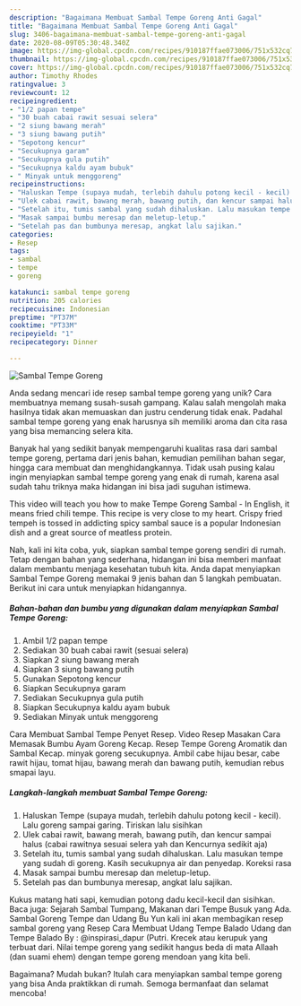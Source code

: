 ```yaml
---
description: "Bagaimana Membuat Sambal Tempe Goreng Anti Gagal"
title: "Bagaimana Membuat Sambal Tempe Goreng Anti Gagal"
slug: 3406-bagaimana-membuat-sambal-tempe-goreng-anti-gagal
date: 2020-08-09T05:30:48.340Z
image: https://img-global.cpcdn.com/recipes/910187ffae073006/751x532cq70/sambal-tempe-goreng-foto-resep-utama.jpg
thumbnail: https://img-global.cpcdn.com/recipes/910187ffae073006/751x532cq70/sambal-tempe-goreng-foto-resep-utama.jpg
cover: https://img-global.cpcdn.com/recipes/910187ffae073006/751x532cq70/sambal-tempe-goreng-foto-resep-utama.jpg
author: Timothy Rhodes
ratingvalue: 3
reviewcount: 12
recipeingredient:
- "1/2 papan tempe"
- "30 buah cabai rawit sesuai selera"
- "2 siung bawang merah"
- "3 siung bawang putih"
- "Sepotong kencur"
- "Secukupnya garam"
- "Secukupnya gula putih"
- "Secukupnya kaldu ayam bubuk"
- " Minyak untuk menggoreng"
recipeinstructions:
- "Haluskan Tempe (supaya mudah, terlebih dahulu potong kecil - kecil). Lalu goreng sampai garing. Tiriskan lalu sisihkan"
- "Ulek cabai rawit, bawang merah, bawang putih, dan kencur sampai halus (cabai rawitnya sesuai selera yah dan Kencurnya sedikit aja)"
- "Setelah itu, tumis sambal yang sudah dihaluskan. Lalu masukan tempe yang sudah di goreng. Kasih secukupnya air dan penyedap. Koreksi rasa"
- "Masak sampai bumbu meresap dan meletup-letup."
- "Setelah pas dan bumbunya meresap, angkat lalu sajikan."
categories:
- Resep
tags:
- sambal
- tempe
- goreng

katakunci: sambal tempe goreng 
nutrition: 205 calories
recipecuisine: Indonesian
preptime: "PT37M"
cooktime: "PT33M"
recipeyield: "1"
recipecategory: Dinner

---
```



![Sambal Tempe Goreng](https://img-global.cpcdn.com/recipes/910187ffae073006/751x532cq70/sambal-tempe-goreng-foto-resep-utama.jpg)

Anda sedang mencari ide resep sambal tempe goreng yang unik? Cara membuatnya memang susah-susah gampang. Kalau salah mengolah maka hasilnya tidak akan memuaskan dan justru cenderung tidak enak. Padahal sambal tempe goreng yang enak harusnya sih memiliki aroma dan cita rasa yang bisa memancing selera kita.

Banyak hal yang sedikit banyak mempengaruhi kualitas rasa dari sambal tempe goreng, pertama dari jenis bahan, kemudian pemilihan bahan segar, hingga cara membuat dan menghidangkannya. Tidak usah pusing kalau ingin menyiapkan sambal tempe goreng yang enak di rumah, karena asal sudah tahu triknya maka hidangan ini bisa jadi suguhan istimewa.

This video will teach you how to make Tempe Goreng Sambal - In English, it means fried chili tempe. This recipe is very close to my heart. Crispy fried tempeh is tossed in addicting spicy sambal sauce is a popular Indonesian dish and a great source of meatless protein.


Nah, kali ini kita coba, yuk, siapkan sambal tempe goreng sendiri di rumah. Tetap dengan bahan yang sederhana, hidangan ini bisa memberi manfaat dalam membantu menjaga kesehatan tubuh kita. Anda dapat menyiapkan Sambal Tempe Goreng memakai 9 jenis bahan dan 5 langkah pembuatan. Berikut ini cara untuk menyiapkan hidangannya.

<!--inarticleads1-->

##### Bahan-bahan dan bumbu yang digunakan dalam menyiapkan Sambal Tempe Goreng:

1. Ambil 1/2 papan tempe
1. Sediakan 30 buah cabai rawit (sesuai selera)
1. Siapkan 2 siung bawang merah
1. Siapkan 3 siung bawang putih
1. Gunakan Sepotong kencur
1. Siapkan Secukupnya garam
1. Sediakan Secukupnya gula putih
1. Siapkan Secukupnya kaldu ayam bubuk
1. Sediakan  Minyak untuk menggoreng


Cara Membuat Sambal Tempe Penyet Resep. Video Resep Masakan Cara Memasak Bumbu Ayam Goreng Kecap. Resep Tempe Goreng Aromatik dan Sambal Kecap. minyak goreng secukupnya. Ambil cabe hijau besar, cabe rawit hijau, tomat hijau, bawang merah dan bawang putih, kemudian rebus smapai layu. 

<!--inarticleads2-->

##### Langkah-langkah membuat Sambal Tempe Goreng:

1. Haluskan Tempe (supaya mudah, terlebih dahulu potong kecil - kecil). Lalu goreng sampai garing. Tiriskan lalu sisihkan
1. Ulek cabai rawit, bawang merah, bawang putih, dan kencur sampai halus (cabai rawitnya sesuai selera yah dan Kencurnya sedikit aja)
1. Setelah itu, tumis sambal yang sudah dihaluskan. Lalu masukan tempe yang sudah di goreng. Kasih secukupnya air dan penyedap. Koreksi rasa
1. Masak sampai bumbu meresap dan meletup-letup.
1. Setelah pas dan bumbunya meresap, angkat lalu sajikan.


Kukus matang hati sapi, kemudian potong dadu kecil-kecil dan sisihkan. Baca juga: Sejarah Sambal Tumpang, Makanan dari Tempe Busuk yang Ada. Sambal Goreng Tempe dan Udang Bu Yun kali ini akan membagikan resep sambal goreng yang Resep Cara Membuat Udang Tempe Balado Udang dan Tempe Balado By : @inspirasi_dapur (Putri. Krecek atau kerupuk yang terbuat dari. Nilai tempe goreng yang sedikit hangus beda di mata Allaah (dan suami ehem) dengan tempe goreng mendoan yang kita beli. 

Bagaimana? Mudah bukan? Itulah cara menyiapkan sambal tempe goreng yang bisa Anda praktikkan di rumah. Semoga bermanfaat dan selamat mencoba!
